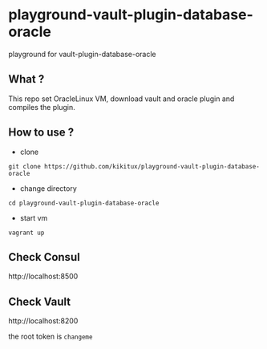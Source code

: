 # playground-vault-plugin-database-oracle
playground for vault-plugin-database-oracle

## What ?

This repo set OracleLinux VM, download vault and oracle plugin and compiles the plugin.

## How to use ?

- clone
```
git clone https://github.com/kikitux/playground-vault-plugin-database-oracle
```

- change directory
```
cd playground-vault-plugin-database-oracle
```

- start vm
```
vagrant up
```

## Check Consul

http://localhost:8500

## Check Vault

http://localhost:8200

the root token is `changeme`
